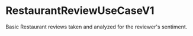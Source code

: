 # RestaurantReviewUseCaseV1
Basic Restaurant reviews taken and analyzed for the reviewer's sentiment.
